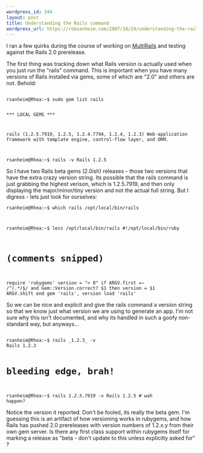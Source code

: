 ```yaml
--- 
wordpress_id: 344
layout: post
title: Understanding the Rails command
wordpress_url: https://robsanheim.com/2007/10/29/understanding-the-rails-command/
---
```

I ran a few quirks during the course of working on <a href="https://rubyforge.org/projects/multi-rails/">MultiRails</a> and testing against the Rails 2.0 prerelease.  

The first thing was tracking down what Rails version is actually used when you just run the "rails" command.  This is important when you have many versions of Rails installed via gems, some of which are "2.0" and others are not.  Behold:

<code>
rsanheim@Rhea:~$ sudo gem list rails

*** LOCAL GEMS ***

rails (1.2.5.7919, 1.2.5, 1.2.4.7794, 1.2.4, 1.2.3)
    Web-application framework with template engine, control-flow layer,
    and ORM.

rsanheim@Rhea:~$ rails -v
Rails 1.2.5
</code>

So I have two Rails beta gems (2.0ish) releases - those two versions that have the extra crazy version string.  Its possible that the rails command is just grabbing the highest verison, which is 1.2.5.7919, and then only displaying the major/minor/tiny version and not the actual full string.  But I digress - lets just look for ourselves:

<code>rsanheim@Rhea:~$ which rails
/opt/local/bin/rails

rsanheim@Rhea:~$ less /opt/local/bin/rails
#!/opt/local/bin/ruby
# (comments snipped)
require 'rubygems'
version = "> 0"
if ARGV.first =~ /^_(.*)_$/ and Gem::Version.correct? $1 then
  version = $1
  ARGV.shift
end
gem 'rails', version
load 'rails'
</code>

So we can be nice and explicit and give the rails command a version string so that we know just what version we are using to generate an app.  I'm not sure why this isn't documented, and why its handled in such a goofy non-standard way, but anyways...

<code>
rsanheim@Rhea:~$ rails _1.2.3_ -v
Rails 1.2.3

# bleeding edge, brah!
rsanheim@Rhea:~$ rails _1.2.5.7919_ -v
Rails 1.2.5  # wah happen?
</code>

Notice the version it reported.  Don't be fooled, its really the beta gem.  I'm guessing this is an artifact of how versioning works in rubygems, and how Rails has pushed 2.0 prereleases with version numbers of 1.2.x.y from their own gem server.  Is there any first class support within rubygems itself for marking a release as "beta - don't update to this unless explicitly asked for" ?  

